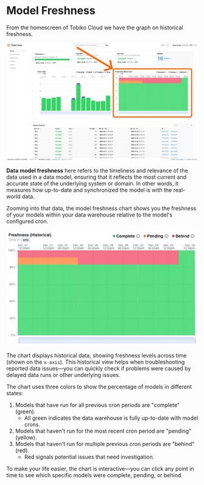 # Model Freshness

From the homescreen of Tobiko Cloud we have the graph on historical freshness. 

![tcloud model freshness](find_model_freshness.png)

**Data model freshness** here refers to the timeliness and relevance of the data used in a data model, ensuring that it reflects the most current and accurate state of the underlying system or domain. In other words, it measures how up-to-date and synchronized the model is with the real-world data.

Zooming into that data, the model freshness chart shows you the freshness of your models within your data warehouse relative to the model's configured cron. 

![tcloud model freshness](tcloud_model_freshness.png)

The chart displays historical data, showing freshness levels across time (shown on the `x-axis`). This historical view helps when troubleshooting reported data issues—you can quickly check if problems were caused by delayed data runs or other underlying issues.

The chart uses three colors to show the percentage of models in different states:

1. Models that have run for all previous cron periods are "complete" (green).
    - All green indicates the data warehouse is fully up-to-date with model crons.
2. Models that haven't run for the most recent cron period are "pending" (yellow).
3. Models that haven't run for multiple previous cron periods are "behind" (red).
    - Red signals potential issues that need investigation.

To make your life easier, the chart is interactive—you can click any point in time to see which specific models were complete, pending, or behind. 

<NEED a screenshot of this at minimum>

